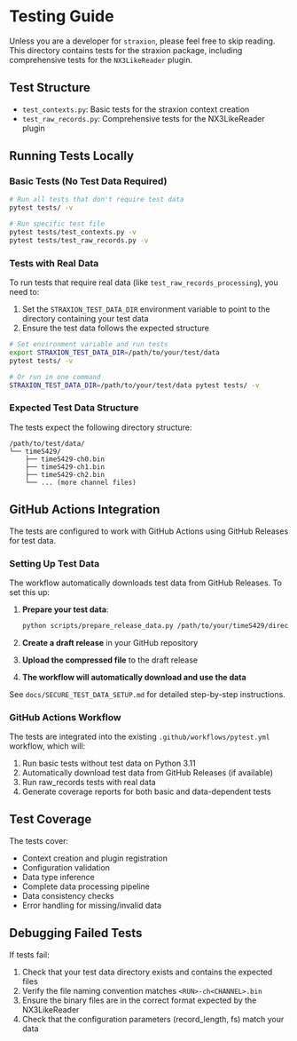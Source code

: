 # Testing Guide

Unless you are a developer for `straxion`, please feel free to skip reading. This directory contains tests for the straxion package, including comprehensive tests for the `NX3LikeReader` plugin.

## Test Structure

- `test_contexts.py`: Basic tests for the straxion context creation
- `test_raw_records.py`: Comprehensive tests for the NX3LikeReader plugin

## Running Tests Locally

### Basic Tests (No Test Data Required)

```bash
# Run all tests that don't require test data
pytest tests/ -v

# Run specific test file
pytest tests/test_contexts.py -v
pytest tests/test_raw_records.py -v
```

### Tests with Real Data

To run tests that require real data (like `test_raw_records_processing`), you need to:

1. Set the `STRAXION_TEST_DATA_DIR` environment variable to point to the directory containing your test data
2. Ensure the test data follows the expected structure

```bash
# Set environment variable and run tests
export STRAXION_TEST_DATA_DIR=/path/to/your/test/data
pytest tests/ -v

# Or run in one command
STRAXION_TEST_DATA_DIR=/path/to/your/test/data pytest tests/ -v
```

### Expected Test Data Structure

The tests expect the following directory structure:

```
/path/to/test/data/
└── timeS429/
    ├── timeS429-ch0.bin
    ├── timeS429-ch1.bin
    ├── timeS429-ch2.bin
    └── ... (more channel files)
```

## GitHub Actions Integration

The tests are configured to work with GitHub Actions using GitHub Releases for test data.

### Setting Up Test Data

The workflow automatically downloads test data from GitHub Releases. To set this up:

1. **Prepare your test data**:
   ```bash
   python scripts/prepare_release_data.py /path/to/your/timeS429/directory
   ```

2. **Create a draft release** in your GitHub repository
3. **Upload the compressed file** to the draft release
4. **The workflow will automatically download and use the data**

See `docs/SECURE_TEST_DATA_SETUP.md` for detailed step-by-step instructions.

### GitHub Actions Workflow

The tests are integrated into the existing `.github/workflows/pytest.yml` workflow, which will:

1. Run basic tests without test data on Python 3.11
2. Automatically download test data from GitHub Releases (if available)
3. Run raw_records tests with real data
4. Generate coverage reports for both basic and data-dependent tests



## Test Coverage

The tests cover:

- Context creation and plugin registration
- Configuration validation
- Data type inference
- Complete data processing pipeline
- Data consistency checks
- Error handling for missing/invalid data

## Debugging Failed Tests

If tests fail:

1. Check that your test data directory exists and contains the expected files
2. Verify the file naming convention matches `<RUN>-ch<CHANNEL>.bin`
3. Ensure the binary files are in the correct format expected by the NX3LikeReader
4. Check that the configuration parameters (record_length, fs) match your data
